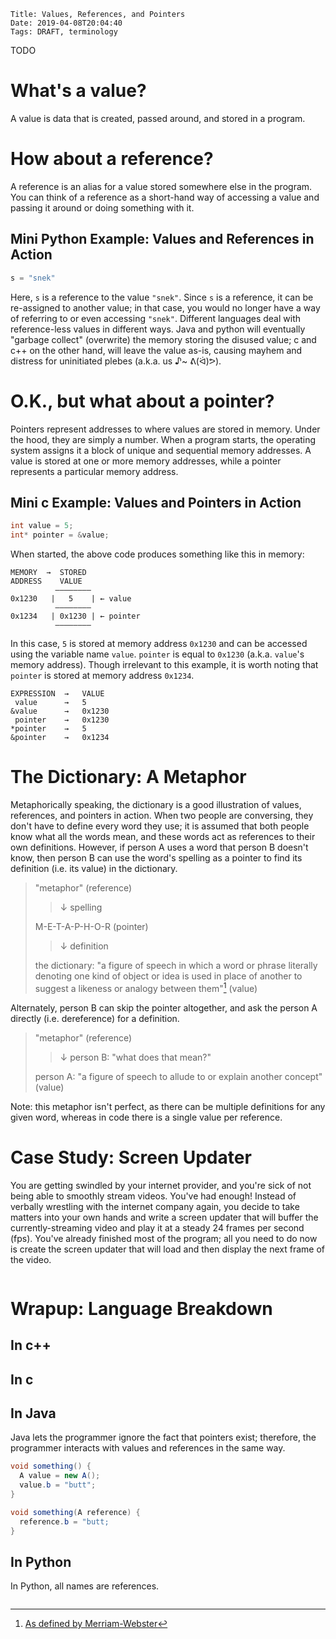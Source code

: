     Title: Values, References, and Pointers
    Date: 2019-04-08T20:04:40
    Tags: DRAFT, terminology

TODO

<!-- more -->

# What's a value?
A value is data that is created, passed around, and stored in a program.

# How about a reference?
A reference is an alias for a value stored somewhere else in the program. You can think of a reference as a short-hand way of accessing a value and passing it around or doing something with it.

## Mini Python Example: Values and References in Action
```python
s = "snek"
```
Here, `s` is a reference to the value `"snek"`. Since `s` is a reference, it can be re-assigned to another value; in that case, you would no longer have a way of referring to or even accessing `"snek"`. Different languages deal with reference-less values in different ways. Java and python will eventually "garbage collect" (overwrite) the memory storing the disused value; c and c++ on the other hand, will leave the value as-is, causing mayhem and distress for uninitiated plebes (a.k.a. us ♪~ ᕕ(ᐛ)ᕗ).

# O.K., but what about a pointer?
Pointers represent addresses to where values are stored in memory. Under the hood, they are simply a number. When a program starts, the operating system assigns it a block of unique and sequential memory addresses. A value is stored at one or more memory addresses, while a pointer represents a particular memory address.

## Mini c Example: Values and Pointers in Action

```c
int value = 5;
int* pointer = &value;
```

When started, the above code produces something like this in memory:

	MEMORY  →  STORED
	ADDRESS    VALUE
        	  ————————
	0x1230   |   5    | ← value
         	  ————————
	0x1234   | 0x1230 | ← pointer
          	  ————————

In this case, `5` is stored at memory address `0x1230` and can be accessed using the variable name `value`. `pointer` is equal to `0x1230` (a.k.a. `value`'s memory address). Though irrelevant to this example, it is worth noting that `pointer` is stored at memory address `0x1234`.

	EXPRESSION  →   VALUE
	 value      →   5
	&value      →   0x1230
	 pointer    →   0x1230
	*pointer    →   5
	&pointer    →   0x1234

# The Dictionary: A Metaphor
Metaphorically speaking, the dictionary is a good illustration of values, references, and pointers in action. When two people are conversing, they don't have to define every word they use; it is assumed that both people know what all the words mean, and these words act as references to their own definitions. However, if person A uses a word that person B doesn't know, then person B can use the word's spelling as a pointer to find its definition (i.e. its value) in the dictionary.

> "metaphor" (reference)
>
>> ↓ spelling
>
> M-E-T-A-P-H-O-R (pointer)
>
>> ↓ definition
>
> the dictionary: "a figure of speech in which a word or phrase literally denoting one kind of object or idea is used in place of another to suggest a likeness or analogy between them"[^1] (value)

[^1]: [As defined by Merriam-Webster](https://www.merriam-webster.com/dictionary/metaphor)

Alternately, person B can skip the pointer altogether, and ask the person A directly (i.e. dereference) for a definition.

> "metaphor" (reference)
>
>> ↓ person B: "what does that mean?"
>
> person A: "a figure of speech to allude to or explain another concept" (value)

Note: this metaphor isn't perfect, as there can be multiple definitions for any given word, whereas in code there is a single value per reference.

# Case Study: Screen Updater
You are getting swindled by your internet provider, and you're sick of not being able to smoothly stream videos. You've had enough! Instead of verbally wrestling with the internet company again, you decide to take matters into your own hands and write a screen updater that will buffer the currently-streaming video and play it at a steady 24 frames per second (fps). You've already finished most of the program; all you need to do now is create the screen updater that will load and then display the next frame of the video.

```c++
```

# Wrapup: Language Breakdown
## In c++

## In c

## In Java
Java lets the programmer ignore the fact that pointers exist; therefore, the programmer interacts with values and references in the same way.

```java
void something() {
  A value = new A();
  value.b = "butt";
}

void something(A reference) {
  reference.b = "butt;
}
```

## In Python
In Python, all names are references.

```python

```
